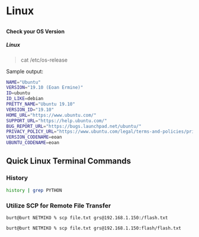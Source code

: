 # Linux

## 

### 

#### Check your OS Version

##### Linux

> cat /etc/os-release

Sample output:

```bash
NAME="Ubuntu"
VERSION="19.10 (Eoan Ermine)"
ID=ubuntu
ID_LIKE=debian
PRETTY_NAME="Ubuntu 19.10"
VERSION_ID="19.10"
HOME_URL="https://www.ubuntu.com/"
SUPPORT_URL="https://help.ubuntu.com/"
BUG_REPORT_URL="https://bugs.launchpad.net/ubuntu/"
PRIVACY_POLICY_URL="https://www.ubuntu.com/legal/terms-and-policies/privacy-policy"
VERSION_CODENAME=eoan
UBUNTU_CODENAME=eoan
```

###

## Quick Linux Terminal Commands

### History

```bash
history | grep PYTHON
```

### Utilize SCP for Remote File Transfer

```
burt@burt NETMIKO % scp file.txt grs@192.168.1.150:/flash.txt
```

```
burt@burt NETMIKO % scp file.txt grs@192.168.1.150:flash/flash.txt
```